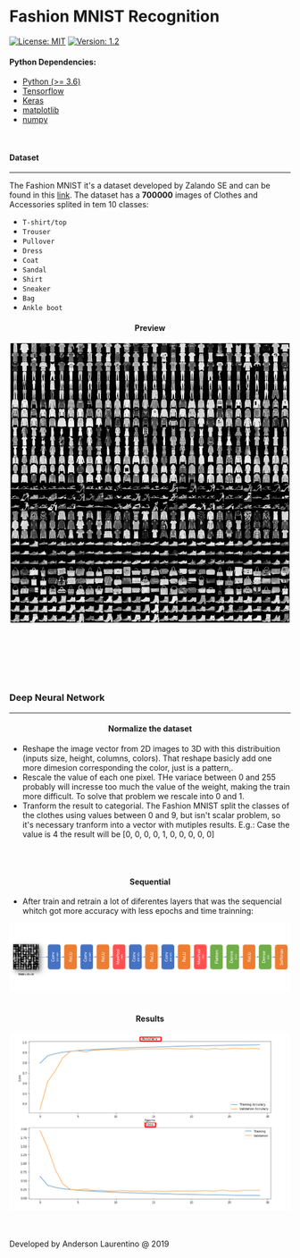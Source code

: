 # Fashion MNIST Recognition

[![License: MIT](https://img.shields.io/badge/License-MIT-d.svg)](https://opensource.org/licenses/MIT)
[![Version: 1.2](https://img.shields.io/badge/Version-1.2-blue.svg)](https://opensource.org/licenses/MIT)


#### Python Dependencies:
* [Python (>= 3.6)](https://www.python.org/downloads/)
* [Tensorflow](https://www.tensorflow.org/install)
* [Keras](https://pypi.org/project/Keras/)
* [matplotlib](https://pypi.org/project/matplotlib/)
* [numpy](https://pypi.org/project/numpy/)

<br>

#### Dataset
---

The Fashion MNIST it's a dataset developed by Zalando SE and can be found in this [link](https://github.com/zalandoresearch/fashion-mnist). The dataset has a **700000** images of Clothes and Accessories splited in tem 10 classes:

* `T-shirt/top`
* `Trouser`
* `Pullover`
* `Dress`
* `Coat`
* `Sandal`
* `Shirt`
* `Sneaker`
* `Bag`
* `Ankle boot`

<h4 style="text-align: center">Preview</h4>

<div style="display: flex; align-items: center; justify-content: center;">
    <img style="height: 500px" src="docs/dataset.png">
</div>

<br>
<br>
<br>
<br>
<br>
<br>

### Deep Neural Network
---

<h4 style="text-align: center">Normalize the dataset</h4>

* Reshape the image vector from 2D images to 3D with this distribuition (inputs size, height, columns, colors). That reshape basicly add one more dimesion corresponding the color, just is a pattern,.
* Rescale the value of each one pixel. THe variace between 0 and 255 probably will incresse too much the value of the weight, making the train more difficult. To solve that problem we rescale into 0 and 1.
* Tranform the result to categorial. The Fashion MNIST split the classes of the clothes using values between 0 and 9, but isn't scalar problem, so it's necessary tranform into a vector with mutiples results. E.g.: Case the value is 4 the result will be [0, 0, 0, 0, 1, 0, 0, 0, 0, 0]

<br>
<br>

<h4 style="text-align: center">Sequential</h4>

* After train and retrain a lot of diferentes layers that was the sequencial whitch got more accuracy with less epochs and time trainning:

<img src="docs/dnn.png">


<br>
<br>

<h4 style="text-align: center">Results</h4>

<img src="docs/performance.png">


<br>
<br>
<br>

Developed by Anderson Laurentino @ 2019